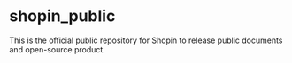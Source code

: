 # shopin_public
This is the official public repository for Shopin to release public documents and open-source product.
